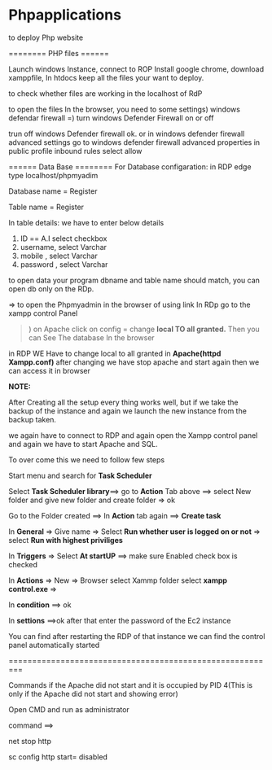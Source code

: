 # Phpapplications
to deploy Php website

======== PHP files ======

Launch windows Instance, connect to ROP Install google chrome, download xamppfile, In htdocs keep all the  files your want to deploy.

to check whether files are working in the localhost of RdP

to open the files In the browser, you need to some settings) windows defendar firewall =) turn windows Defender Firewall on or off

trun off windows Defender firewall 
ok.   or in windows defender firewall advanced settings go to windows defender firewall advanced properties in public profile inbound rules select allow


====== Data Base ========
For Database configaration: in RDP edge type localhost/phpmyadim

Database name = Register

Table name = Register

In table details: we have to enter below details

1. ID == A.I select checkbox
2. username, select Varchar
3. mobile , select Varchar
4. password , select Varchar

to open data your program dbname and table name should match, you can open db only on the RDp.

⇒ to open the Phpmyadmin in the browser of using link In RDp go to the xampp control Panel

>) on Apache click on config = change **local TO all granted.** Then you can See The database In the browser

in RDP WE Have to change local to all granted in **Apache(httpd Xampp.conf)** after changing we have stop apache and start again then we can access it in browser

**NOTE:**

After Creating all the setup every thing works well, but if we take the backup of the instance and again we launch the new instance from the backup taken. 

we again have to connect to RDP and again open the Xampp control panel and again we have to start Apache and SQL.

To over come this we need to follow few steps

Start menu and search for **Task Scheduler**

Select **Task Scheduler library**==> go to **Action** Tab above ==> select New folder and give new folder and create folder => ok

Go to the Folder created ==> In **Action** tab again ==> **Create task** 

In **General** => Give name => Select **Run whether user is logged on or not** => select **Run with highest priviliges**

In **Triggers** => Select **At startUP** ==> make sure Enabled check box is checked

In **Actions** => New => Browser select Xammp folder select **xampp control.exe** =>

In **condition** ==> ok

In **settions** ==>ok after that enter the password of the Ec2 instance

 You can find after restarting the RDP of that instance we can find the control panel automatically started


=========================================================


 Commands if the Apache did not start and it is occupied by PID 4(This is only if the Apache did not start and showing error)

Open CMD and run as administrator

command ==> 

net stop http

sc config http start= disabled

 

 






